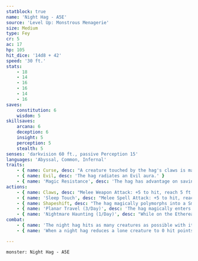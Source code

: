 ```yaml
---
statblock: true
name: 'Night Hag - A5E'
source: 'Level Up: Monstrous Menagerie'
size: Medium
type: Fey
cr: 5
ac: 17
hp: 105
hit_dice: '14d8 + 42'
speed: '30 ft.'
stats:
    - 18
    - 14
    - 16
    - 16
    - 14
    - 16
saves:
    constitution: 6
    wisdom: 5
skillsaves:
    arcana: 6
    deception: 6
    insight: 5
    perception: 5
    stealth: 5
senses: 'darkvision 60 ft., passive Perception 15'
languages: 'Abyssal, Common, Infernal'
traits:
    - { name: Curse, desc: "A creature touched by the hag's claws is magically cursed for 30 days. While under this curse, the target has disadvantage on attack rolls made against the hag." }
    - { name: Evil, desc: 'The hag radiates an Evil aura.' }
    - { name: 'Magic Resistance', desc: 'The hag has advantage on saving throws against spells and magical effects.' }
actions:
    - { name: Claws, desc: "Melee Weapon Attack: +5 to hit, reach 5 ft., one creature. Hit: 12 (2d8 + 3) slashing damage, and the target is subject to the hag's Curse trait." }
    - { name: 'Sleep Touch', desc: "Melee Spell Attack: +5 to hit, reach 5 ft., one creature. Hit: The target falls asleep for 4 hours or until it takes damage or is shaken awake. Once the hag successfully hits a target, it can't make this attack again until it finishes a long rest." }
    - { name: Shapeshift, desc: "The hag magically polymorphs into a Small or Medium humanoid. Equipment it is carrying isn't transformed. It retains its claws in any form. It has no true form and remains in its current form when it dies." }
    - { name: 'Planar Travel (3/Day)', desc: 'The hag magically enters the Ethereal Plane from the Material Plane, or vice versa. Alternatively, the hag is magically transported to the Material Plane, Hell, or the Abyss, arriving within 10 miles of its desired destination.' }
    - { name: 'Nightmare Haunting (1/Day)', desc: "While on the Ethereal Plane, the hag magically touches a sleeping creature that is under the night hag's Curse and is not protected by a magic circle or protection from evil and good spell or similar magic. As long as the touch persists, the target has terrible nightmares. If the nightmares last for 1 hour, the target gains no benefit from the rest, and its hit point maximum is reduced by 5 (1d10) until the curse ends. If this effect reduces the target's hit points maximum to 0, the target dies and the hag captures its soul. The reduction to the target's hit point maximum lasts until removed by greater restoration or similar magic." }
combat:
    - { name: 'The night hag hits as many creatures as possible with its claws and then escapes to the Ethereal Plane', desc: "Its goal in combat isn't to kill but to curse. It returns later to haunt victims of its curse." }
    - { name: 'When a night hag reduces a lone creature to 0 hit points with its claws, it often knocks the creature out rather than killing it', desc: 'It prefers Nightmare Haunting to mere killing.' }

---
```

```statblock
monster: Night Hag - A5E
```
